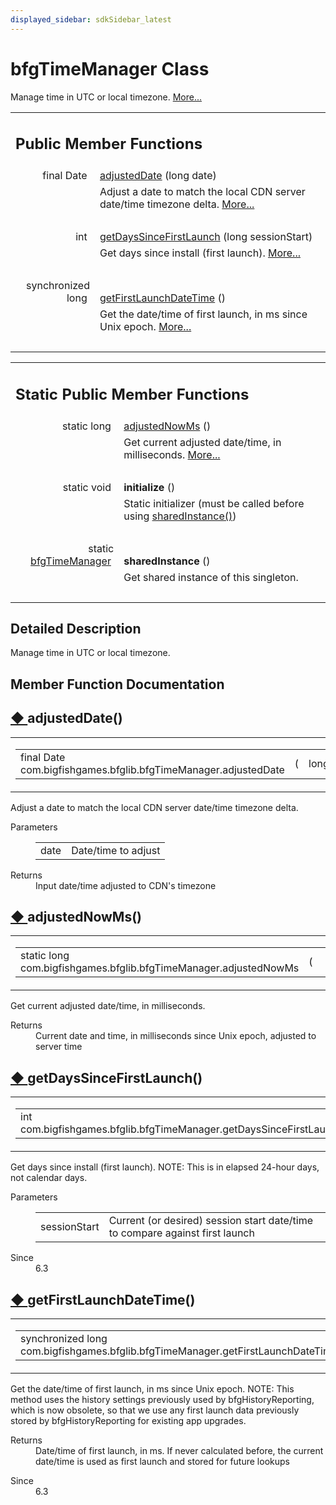 ```yaml
---
displayed_sidebar: sdkSidebar_latest
---
```

# bfgTimeManager Class 

<div class="contents">Manage time in UTC or local timezone.    <a href="classcom_1_1bigfishgames_1_1bfglib_1_1bfg_time_manager.html#details">More...</a><table class="memberdecls"><tr class="heading"><td colspan="2"><h2 class="groupheader"><a id="pub-methods" name="pub-methods"></a> Public Member Functions</h2></td></tr><tr class="memitem:a41e885c9e97a37206792d9cacd011bf8"><td class="memItemLeft" align="right" valign="top">final Date&#160;</td><td class="memItemRight" valign="bottom"><a class="el" href="classcom_1_1bigfishgames_1_1bfglib_1_1bfg_time_manager.html#a41e885c9e97a37206792d9cacd011bf8">adjustedDate</a> (long date)</td></tr><tr class="memdesc:a41e885c9e97a37206792d9cacd011bf8"><td class="mdescLeft">&#160;</td><td class="mdescRight">Adjust a date to match the local CDN server date/time timezone delta.  <a href="classcom_1_1bigfishgames_1_1bfglib_1_1bfg_time_manager.html#a41e885c9e97a37206792d9cacd011bf8">More...</a><br /></td></tr><tr class="separator:a41e885c9e97a37206792d9cacd011bf8"><td class="memSeparator" colspan="2">&#160;</td></tr><tr class="memitem:a27affcb9722ca32cd9707698c8975a89"><td class="memItemLeft" align="right" valign="top">int&#160;</td><td class="memItemRight" valign="bottom"><a class="el" href="classcom_1_1bigfishgames_1_1bfglib_1_1bfg_time_manager.html#a27affcb9722ca32cd9707698c8975a89">getDaysSinceFirstLaunch</a> (long sessionStart)</td></tr><tr class="memdesc:a27affcb9722ca32cd9707698c8975a89"><td class="mdescLeft">&#160;</td><td class="mdescRight">Get days since install (first launch).  <a href="classcom_1_1bigfishgames_1_1bfglib_1_1bfg_time_manager.html#a27affcb9722ca32cd9707698c8975a89">More...</a><br /></td></tr><tr class="separator:a27affcb9722ca32cd9707698c8975a89"><td class="memSeparator" colspan="2">&#160;</td></tr><tr class="memitem:a2ebae4b4b3c4d1998bd29a0a197610d1"><td class="memItemLeft" align="right" valign="top">synchronized long&#160;</td><td class="memItemRight" valign="bottom"><a class="el" href="classcom_1_1bigfishgames_1_1bfglib_1_1bfg_time_manager.html#a2ebae4b4b3c4d1998bd29a0a197610d1">getFirstLaunchDateTime</a> ()</td></tr><tr class="memdesc:a2ebae4b4b3c4d1998bd29a0a197610d1"><td class="mdescLeft">&#160;</td><td class="mdescRight">Get the date/time of first launch, in ms since Unix epoch.  <a href="classcom_1_1bigfishgames_1_1bfglib_1_1bfg_time_manager.html#a2ebae4b4b3c4d1998bd29a0a197610d1">More...</a><br /></td></tr><tr class="separator:a2ebae4b4b3c4d1998bd29a0a197610d1"><td class="memSeparator" colspan="2">&#160;</td></tr></table><table class="memberdecls"><tr class="heading"><td colspan="2"><h2 class="groupheader"><a id="pub-static-methods" name="pub-static-methods"></a> Static Public Member Functions</h2></td></tr><tr class="memitem:a28234441ee5a783a8ee36f050c4d5f1e"><td class="memItemLeft" align="right" valign="top">static long&#160;</td><td class="memItemRight" valign="bottom"><a class="el" href="classcom_1_1bigfishgames_1_1bfglib_1_1bfg_time_manager.html#a28234441ee5a783a8ee36f050c4d5f1e">adjustedNowMs</a> ()</td></tr><tr class="memdesc:a28234441ee5a783a8ee36f050c4d5f1e"><td class="mdescLeft">&#160;</td><td class="mdescRight">Get current adjusted date/time, in milliseconds.  <a href="classcom_1_1bigfishgames_1_1bfglib_1_1bfg_time_manager.html#a28234441ee5a783a8ee36f050c4d5f1e">More...</a><br /></td></tr><tr class="separator:a28234441ee5a783a8ee36f050c4d5f1e"><td class="memSeparator" colspan="2">&#160;</td></tr><tr class="memitem:a9b4cd62b11fa669e984e5f1ec6f62c5e"><td class="memItemLeft" align="right" valign="top"><a id="a9b4cd62b11fa669e984e5f1ec6f62c5e" name="a9b4cd62b11fa669e984e5f1ec6f62c5e"></a> static void&#160;</td><td class="memItemRight" valign="bottom"><b>initialize</b> ()</td></tr><tr class="memdesc:a9b4cd62b11fa669e984e5f1ec6f62c5e"><td class="mdescLeft">&#160;</td><td class="mdescRight">Static initializer (must be called before using <a class="el" href="classcom_1_1bigfishgames_1_1bfglib_1_1bfg_time_manager.html#aef6685ca295d56bf2e88e8621b47548d" title="Get shared instance of this singleton.">sharedInstance()</a>) <br /></td></tr><tr class="separator:a9b4cd62b11fa669e984e5f1ec6f62c5e"><td class="memSeparator" colspan="2">&#160;</td></tr><tr class="memitem:aef6685ca295d56bf2e88e8621b47548d"><td class="memItemLeft" align="right" valign="top"><a id="aef6685ca295d56bf2e88e8621b47548d" name="aef6685ca295d56bf2e88e8621b47548d"></a> static <a class="el" href="classcom_1_1bigfishgames_1_1bfglib_1_1bfg_time_manager.html">bfgTimeManager</a>&#160;</td><td class="memItemRight" valign="bottom"><b>sharedInstance</b> ()</td></tr><tr class="memdesc:aef6685ca295d56bf2e88e8621b47548d"><td class="mdescLeft">&#160;</td><td class="mdescRight">Get shared instance of this singleton. <br /></td></tr><tr class="separator:aef6685ca295d56bf2e88e8621b47548d"><td class="memSeparator" colspan="2">&#160;</td></tr></table><a name="details" id="details"></a><h2 class="groupheader">Detailed Description</h2><div class="textblock">Manage time in UTC or local timezone. </div><h2 class="groupheader">Member Function Documentation</h2><a id="a41e885c9e97a37206792d9cacd011bf8" name="a41e885c9e97a37206792d9cacd011bf8"></a><h2 class="memtitle"><span class="permalink"><a href="#a41e885c9e97a37206792d9cacd011bf8">&#9670;&nbsp;</a></span>adjustedDate()</h2><div class="memitem"><div class="memproto"><table class="mlabels"><tr><td class="mlabels-left"><table class="memname"><tr><td class="memname">final Date com.bigfishgames.bfglib.bfgTimeManager.adjustedDate </td><td>(</td><td class="paramtype">long&#160;</td><td class="paramname"><em>date</em></td><td>)</td><td></td></tr></table></td><td class="mlabels-right"><span class="mlabels"><span class="mlabel">inline</span></span></td></tr></table></div><div class="memdoc">Adjust a date to match the local CDN server date/time timezone delta. <dl class="params"><dt>Parameters</dt><dd><table class="params"><tr><td class="paramname">date</td><td>Date/time to adjust </td></tr></table></dd></dl><dl class="section return"><dt>Returns</dt><dd>Input date/time adjusted to CDN's timezone </dd></dl></div></div><a id="a28234441ee5a783a8ee36f050c4d5f1e" name="a28234441ee5a783a8ee36f050c4d5f1e"></a><h2 class="memtitle"><span class="permalink"><a href="#a28234441ee5a783a8ee36f050c4d5f1e">&#9670;&nbsp;</a></span>adjustedNowMs()</h2><div class="memitem"><div class="memproto"><table class="mlabels"><tr><td class="mlabels-left"><table class="memname"><tr><td class="memname">static long com.bigfishgames.bfglib.bfgTimeManager.adjustedNowMs </td><td>(</td><td class="paramname"></td><td>)</td><td></td></tr></table></td><td class="mlabels-right"><span class="mlabels"><span class="mlabel">inline</span><span class="mlabel">static</span></span></td></tr></table></div><div class="memdoc">Get current adjusted date/time, in milliseconds. <dl class="section return"><dt>Returns</dt><dd>Current date and time, in milliseconds since Unix epoch, adjusted to server time </dd></dl></div></div><a id="a27affcb9722ca32cd9707698c8975a89" name="a27affcb9722ca32cd9707698c8975a89"></a><h2 class="memtitle"><span class="permalink"><a href="#a27affcb9722ca32cd9707698c8975a89">&#9670;&nbsp;</a></span>getDaysSinceFirstLaunch()</h2><div class="memitem"><div class="memproto"><table class="mlabels"><tr><td class="mlabels-left"><table class="memname"><tr><td class="memname">int com.bigfishgames.bfglib.bfgTimeManager.getDaysSinceFirstLaunch </td><td>(</td><td class="paramtype">long&#160;</td><td class="paramname"><em>sessionStart</em></td><td>)</td><td></td></tr></table></td><td class="mlabels-right"><span class="mlabels"><span class="mlabel">inline</span></span></td></tr></table></div><div class="memdoc">Get days since install (first launch). NOTE: This is in elapsed 24-hour days, not calendar days.<dl class="params"><dt>Parameters</dt><dd><table class="params"><tr><td class="paramname">sessionStart</td><td>Current (or desired) session start date/time to compare against first launch </td></tr></table></dd></dl><dl class="section since"><dt>Since</dt><dd>6.3 </dd></dl></div></div><a id="a2ebae4b4b3c4d1998bd29a0a197610d1" name="a2ebae4b4b3c4d1998bd29a0a197610d1"></a><h2 class="memtitle"><span class="permalink"><a href="#a2ebae4b4b3c4d1998bd29a0a197610d1">&#9670;&nbsp;</a></span>getFirstLaunchDateTime()</h2><div class="memitem"><div class="memproto"><table class="mlabels"><tr><td class="mlabels-left"><table class="memname"><tr><td class="memname">synchronized long com.bigfishgames.bfglib.bfgTimeManager.getFirstLaunchDateTime </td><td>(</td><td class="paramname"></td><td>)</td><td></td></tr></table></td><td class="mlabels-right"><span class="mlabels"><span class="mlabel">inline</span></span></td></tr></table></div><div class="memdoc">Get the date/time of first launch, in ms since Unix epoch. NOTE: This method uses the history settings previously used by bfgHistoryReporting, which is now obsolete, so that we use any first launch data previously stored by bfgHistoryReporting for existing app upgrades.<dl class="section return"><dt>Returns</dt><dd>Date/time of first launch, in ms. If never calculated before, the current date/time is used as first launch and stored for future lookups </dd></dl><dl class="section since"><dt>Since</dt><dd>6.3 </dd></dl></div></div></div> 
